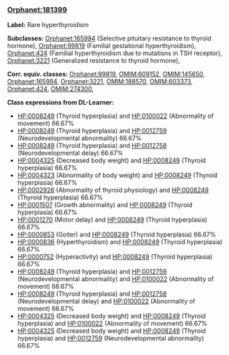 
### [Orphanet:181399](http://www.orpha.net/ORDO/Orphanet_181399)
**Label:** Rare hyperthyroidism

**Subclasses:** [Orphanet:165994](http://www.orpha.net/ORDO/Orphanet_165994) (Selective pituitary resistance to thyroid hormone), [Orphanet:99819](http://www.orpha.net/ORDO/Orphanet_99819) (Familial gestational hyperthyroidism), [Orphanet:424](http://www.orpha.net/ORDO/Orphanet_424) (Familial hyperthyroidism due to mutations in TSH receptor), [Orphanet:3221](http://www.orpha.net/ORDO/Orphanet_3221) (Generalized resistance to thyroid hormone), 

**Corr. equiv. classes:** [Orphanet:99819](http://www.orpha.net/ORDO/Orphanet_99819), [OMIM:609152](http://purl.obolibrary.org/obo/OMIM_609152), [OMIM:145650](http://purl.obolibrary.org/obo/OMIM_145650), [Orphanet:165994](http://www.orpha.net/ORDO/Orphanet_165994), [Orphanet:3221](http://www.orpha.net/ORDO/Orphanet_3221), [OMIM:188570](http://purl.obolibrary.org/obo/OMIM_188570), [OMIM:603373](http://purl.obolibrary.org/obo/OMIM_603373), [Orphanet:424](http://www.orpha.net/ORDO/Orphanet_424), [OMIM:274300](http://purl.obolibrary.org/obo/OMIM_274300), 

**Class expressions from DL-Learner:**

- [HP:0008249](http://purl.obolibrary.org/obo/HP_0008249) (Thyroid hyperplasia) and [HP:0100022](http://purl.obolibrary.org/obo/HP_0100022) (Abnormality of movement) 66.67%
- [HP:0008249](http://purl.obolibrary.org/obo/HP_0008249) (Thyroid hyperplasia) and [HP:0012759](http://purl.obolibrary.org/obo/HP_0012759) (Neurodevelopmental abnormality) 66.67%
- [HP:0008249](http://purl.obolibrary.org/obo/HP_0008249) (Thyroid hyperplasia) and [HP:0012758](http://purl.obolibrary.org/obo/HP_0012758) (Neurodevelopmental delay) 66.67%
- [HP:0004325](http://purl.obolibrary.org/obo/HP_0004325) (Decreased body weight) and [HP:0008249](http://purl.obolibrary.org/obo/HP_0008249) (Thyroid hyperplasia) 66.67%
- [HP:0004323](http://purl.obolibrary.org/obo/HP_0004323) (Abnormality of body weight) and [HP:0008249](http://purl.obolibrary.org/obo/HP_0008249) (Thyroid hyperplasia) 66.67%
- [HP:0002926](http://purl.obolibrary.org/obo/HP_0002926) (Abnormality of thyroid physiology) and [HP:0008249](http://purl.obolibrary.org/obo/HP_0008249) (Thyroid hyperplasia) 66.67%
- [HP:0001507](http://purl.obolibrary.org/obo/HP_0001507) (Growth abnormality) and [HP:0008249](http://purl.obolibrary.org/obo/HP_0008249) (Thyroid hyperplasia) 66.67%
- [HP:0001270](http://purl.obolibrary.org/obo/HP_0001270) (Motor delay) and [HP:0008249](http://purl.obolibrary.org/obo/HP_0008249) (Thyroid hyperplasia) 66.67%
- [HP:0000853](http://purl.obolibrary.org/obo/HP_0000853) (Goiter) and [HP:0008249](http://purl.obolibrary.org/obo/HP_0008249) (Thyroid hyperplasia) 66.67%
- [HP:0000836](http://purl.obolibrary.org/obo/HP_0000836) (Hyperthyroidism) and [HP:0008249](http://purl.obolibrary.org/obo/HP_0008249) (Thyroid hyperplasia) 66.67%
- [HP:0000752](http://purl.obolibrary.org/obo/HP_0000752) (Hyperactivity) and [HP:0008249](http://purl.obolibrary.org/obo/HP_0008249) (Thyroid hyperplasia) 66.67%
- [HP:0008249](http://purl.obolibrary.org/obo/HP_0008249) (Thyroid hyperplasia) and [HP:0012759](http://purl.obolibrary.org/obo/HP_0012759) (Neurodevelopmental abnormality) and [HP:0100022](http://purl.obolibrary.org/obo/HP_0100022) (Abnormality of movement) 66.67%
- [HP:0008249](http://purl.obolibrary.org/obo/HP_0008249) (Thyroid hyperplasia) and [HP:0012758](http://purl.obolibrary.org/obo/HP_0012758) (Neurodevelopmental delay) and [HP:0100022](http://purl.obolibrary.org/obo/HP_0100022) (Abnormality of movement) 66.67%
- [HP:0004325](http://purl.obolibrary.org/obo/HP_0004325) (Decreased body weight) and [HP:0008249](http://purl.obolibrary.org/obo/HP_0008249) (Thyroid hyperplasia) and [HP:0100022](http://purl.obolibrary.org/obo/HP_0100022) (Abnormality of movement) 66.67%
- [HP:0004325](http://purl.obolibrary.org/obo/HP_0004325) (Decreased body weight) and [HP:0008249](http://purl.obolibrary.org/obo/HP_0008249) (Thyroid hyperplasia) and [HP:0012759](http://purl.obolibrary.org/obo/HP_0012759) (Neurodevelopmental abnormality) 66.67%


